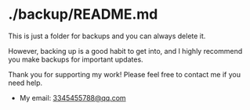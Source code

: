 # ./backup/README.md

This is just a folder for backups and you can always delete it.

However, backing up is a good habit to get into, and I highly recommend you make backups for important updates.

Thank you for supporting my work! Please feel free to contact me if you need help.

- My email: 3345455788@qq.com
